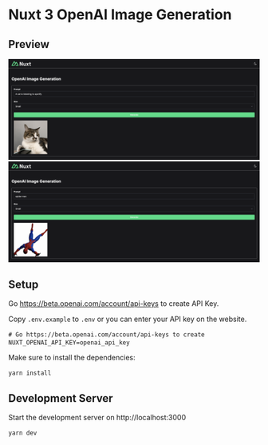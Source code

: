 # Nuxt 3 OpenAI Image Generation

## Preview

![Preview 1](/preview/a-cat-is-listening-to-spotify.png)
![Preview 2](/preview/spider-man.png)

## Setup

Go https://beta.openai.com/account/api-keys to create API Key.

Copy `.env.example` to `.env` or you can enter your API key on the website.
```env
# Go https://beta.openai.com/account/api-keys to create
NUXT_OPENAI_API_KEY=openai_api_key
```

Make sure to install the dependencies:

```bash
yarn install
```
## Development Server

Start the development server on http://localhost:3000

```bash
yarn dev
```
